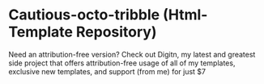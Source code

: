 # Cautious-octo-tribble (Html-Template Repository)

Need an attribution-free version?
Check out Digitn, my latest and greatest side project that offers attribution-free usage of all of my templates, exclusive new templates, and support (from me) for just $7
